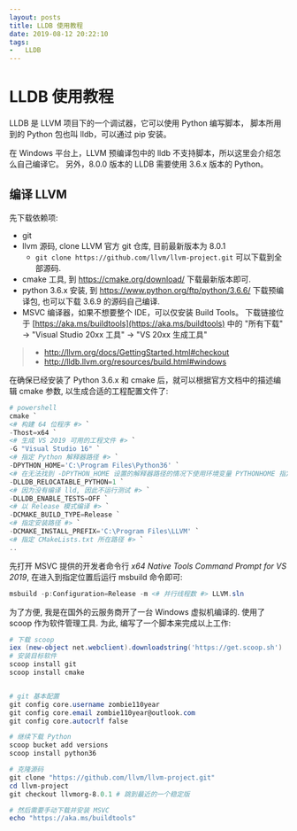 ```yaml
---
layout: posts
title: LLDB 使用教程
date: 2019-08-12 20:22:10
tags:
-   LLDB
---
```


# LLDB 使用教程

LLDB 是 LLVM 项目下的一个调试器，它可以使用 Python 编写脚本，
脚本所用到的 Python 包也叫 lldb，可以通过 pip 安装。

在 Windows 平台上，LLVM 预编译包中的 lldb 不支持脚本，所以这里会介绍怎么自己编译它。
另外，8.0.0 版本的 LLDB 需要使用 3.6.x 版本的 Python。

<!-- more -->

## 编译 LLVM

先下载依赖项:

- git
- llvm 源码, clone LLVM 官方 git 仓库, 目前最新版本为 8.0.1
  - `git clone https://github.com/llvm/llvm-project.git` 可以下载到全部源码.
- cmake 工具, 到 https://cmake.org/download/ 下载最新版本即可.
- python 3.6.x 安装, 到 https://www.python.org/ftp/python/3.6.6/ 下载预编译包, 也可以下载 3.6.9 的源码自己编译.
- MSVC 编译器，如果不想要整个 IDE，可以仅安装 Build Tools。
  下载链接位于 [https://aka.ms/buildtools](https://aka.ms/buildtools) 中的 "所有下载" -> "Visual Studio 20xx 工具" -> "VS 20xx 生成工具"

> - http://llvm.org/docs/GettingStarted.html#checkout
> - http://lldb.llvm.org/resources/build.html#windows

在确保已经安装了 Python 3.6.x 和 cmake 后，就可以根据官方文档中的描述编辑 cmake 参数, 以生成合适的工程配置文件了:

```powershell
# powershell
cmake `
<# 构建 64 位程序 #> `
-Thost=x64 `
<# 生成 VS 2019 可用的工程文件 #> `
-G "Visual Studio 16" `
<# 指定 Python 解释器路径 #> `
-DPYTHON_HOME='C:\Program Files\Python36' `
<# 在无法找到 -DPYTHON_HOME 设置的解释器路径的情况下使用环境变量 PYTHONHOME 指定的路径或 PATH 中的路径 #> `
-DLLDB_RELOCATABLE_PYTHON=1 `
<# 因为没有编译 lld, 因此不运行测试 #> `
-DLLDB_ENABLE_TESTS=OFF `
<# 以 Release 模式编译 #> `
-DCMAKE_BUILD_TYPE=Release `
<# 指定安装路径 #> `
-DCMAKE_INSTALL_PREFIX='C:\Program Files\LLVM' `
<# 指定 CMakeLists.txt 所在路径 #> `
..
```

先打开 MSVC 提供的开发者命令行 *x64 Native Tools Command Prompt for VS 2019*, 在进入到指定位置后运行 msbuild 命令即可:

```powershell
msbuild -p:Configuration=Release -m <# 并行线程数 #> LLVM.sln
```

为了方便, 我是在国外的云服务商开了一台 Windows 虚拟机编译的.
使用了 scoop 作为软件管理工具. 为此, 编写了一个脚本来完成以上工作:

```powershell
# 下载 scoop
iex (new-object net.webclient).downloadstring('https://get.scoop.sh')
# 安装目标软件
scoop install git
scoop install cmake


# git 基本配置
git config core.username zombie110year
git config core.email zombie110year@outlook.com
git config core.autocrlf false

# 继续下载 Python
scoop bucket add versions
scoop install python36

# 克隆源码
git clone "https://github.com/llvm/llvm-project.git"
cd llvm-project
git checkout llvmorg-8.0.1 # 跳到最近的一个稳定版

# 然后需要手动下载并安装 MSVC
echo "https://aka.ms/buildtools"
```

